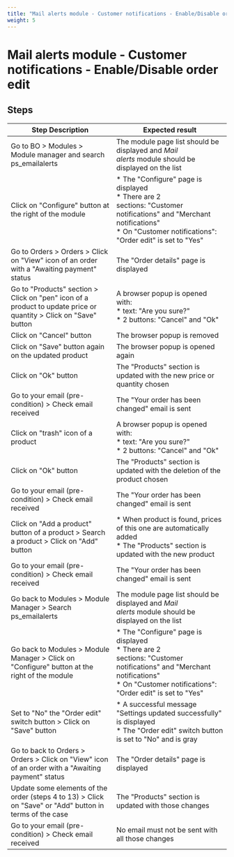 ```yaml
---
title: "Mail alerts module - Customer notifications - Enable/Disable order edit"
weight: 5
---
```


# Mail alerts module - Customer notifications - Enable/Disable order edit
## Steps
| Step Description | Expected result |
| ----- | ----- |
| Go to BO > Modules > Module manager and search ps_emailalerts | The module page list should be displayed and *Mail alerts* module should be displayed on the list |
| Click on "Configure" button at the right of the module | * The "Configure" page is displayed<br> * There are 2 sections: "Customer notifications" and "Merchant notifications"<br> * On "Customer notifications": "Order edit" is set to "Yes" |
| Go to Orders > Orders > Click on "View" icon of an order with a "Awaiting payment" status | The "Order details" page is displayed |
| Go to "Products" section > Click on "pen" icon of a product to update price or quantity > Click on "Save" button | A browser popup is opened with:<br> * text: "Are you sure?"<br> * 2 buttons: "Cancel" and "Ok" |
| Click on "Cancel" button | The browser popup is removed |
| Click on "Save" button again on the updated product | The browser popup is opened again |
| Click on "Ok" button | The "Products" section is updated with the new price or quantity chosen |
| Go to your email (pre-condition) > Check email received | The "Your order has been changed" email is sent |
| Click on "trash" icon of a product | A browser popup is opened with:<br> * text: "Are you sure?"<br> * 2 buttons: "Cancel" and "Ok" |
| Click on "Ok" button | The "Products" section is updated with the deletion of the product chosen |
| Go to your email (pre-condition) > Check email received | The "Your order has been changed" email is sent |
| Click on "Add a product" button of a product > Search a product > Click on "Add" button | * When product is found, prices of this one are automatically added<br> * The "Products" section is updated with the new product |
| Go to your email (pre-condition) > Check email received | The "Your order has been changed" email is sent |
| Go back to Modules > Module Manager > Search ps_emailalerts | The module page list should be displayed and *Mail alerts* module should be displayed on the list |
| Go back to Modules > Module Manager > Click on "Configure" button at the right of the module | * The "Configure" page is displayed<br> * There are 2 sections: "Customer notifications" and "Merchant notifications"<br> * On "Customer notifications": "Order edit" is set to "Yes" |
| Set to "No" the "Order edit" switch button > Click on "Save" button | * A successful message "Settings updated successfully" is displayed<br> * The "Order edit" switch button is set to "No" and is gray |
| Go to back to Orders > Orders > Click on "View" icon of an order with a "Awaiting payment" status | The "Order details" page is displayed |
| Update some elements of the order (steps 4 to 13) > Click on "Save" or "Add" button in terms of the case | The "Products" section is updated with those changes |
| Go to your email (pre-condition) > Check email received | No email must not be sent with all those changes |
